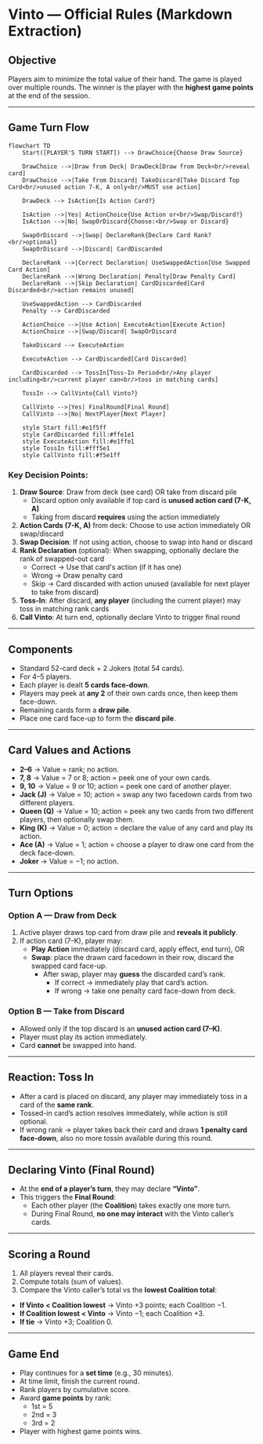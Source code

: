 # Vinto — Official Rules (Markdown Extraction)

## Objective

Players aim to minimize the total value of their hand.
The game is played over multiple rounds.
The winner is the player with the **highest game points** at the end of the session.

---

## Game Turn Flow

```mermaid
flowchart TD
    Start([PLAYER'S TURN START]) --> DrawChoice{Choose Draw Source}

    DrawChoice -->|Draw from Deck| DrawDeck[Draw from Deck<br/>reveal card]
    DrawChoice -->|Take from Discard| TakeDiscard[Take Discard Top Card<br/>unused action 7-K, A only<br/>MUST use action]

    DrawDeck --> IsAction{Is Action Card?}

    IsAction -->|Yes| ActionChoice{Use Action or<br/>Swap/Discard?}
    IsAction -->|No| SwapOrDiscard{Choose:<br/>Swap or Discard}

    SwapOrDiscard -->|Swap| DeclareRank{Declare Card Rank?<br/>optional}
    SwapOrDiscard -->|Discard| CardDiscarded

    DeclareRank -->|Correct Declaration| UseSwappedAction[Use Swapped Card Action]
    DeclareRank -->|Wrong Declaration| Penalty[Draw Penalty Card]
    DeclareRank -->|Skip Declaration| CardDiscarded[Card Discarded<br/>action remains unused]

    UseSwappedAction --> CardDiscarded
    Penalty --> CardDiscarded

    ActionChoice -->|Use Action| ExecuteAction[Execute Action]
    ActionChoice -->|Swap/Discard| SwapOrDiscard

    TakeDiscard --> ExecuteAction

    ExecuteAction --> CardDiscarded[Card Discarded]

    CardDiscarded --> TossIn[Toss-In Period<br/>Any player including<br/>current player can<br/>toss in matching cards]

    TossIn --> CallVinto{Call Vinto?}

    CallVinto -->|Yes| FinalRound[Final Round]
    CallVinto -->|No| NextPlayer[Next Player]

    style Start fill:#e1f5ff
    style CardDiscarded fill:#ffe1e1
    style ExecuteAction fill:#e1ffe1
    style TossIn fill:#fff5e1
    style CallVinto fill:#f5e1ff
```

### Key Decision Points:

1. **Draw Source**: Draw from deck (see card) OR take from discard pile
   - Discard option only available if top card is **unused action card (7-K, A)**
   - Taking from discard **requires** using the action immediately
2. **Action Cards (7-K, A)** from deck: Choose to use action immediately OR swap/discard
3. **Swap Decision**: If not using action, choose to swap into hand or discard
4. **Rank Declaration** (optional): When swapping, optionally declare the rank of swapped-out card
   - Correct → Use that card's action (if it has one)
   - Wrong → Draw penalty card
   - Skip → Card discarded with action unused (available for next player to take from discard)
5. **Toss-In**: After discard, **any player** (including the current player) may toss in matching rank cards
6. **Call Vinto**: At turn end, optionally declare Vinto to trigger final round

---

## Components

- Standard 52-card deck + 2 Jokers (total 54 cards).
- For 4–5 players.
- Each player is dealt **5 cards face-down**.
- Players may peek at **any 2** of their own cards once, then keep them face-down.
- Remaining cards form a **draw pile**.
- Place one card face-up to form the **discard pile**.

---

## Card Values and Actions

- **2–6** → Value = rank; no action.
- **7, 8** → Value = 7 or 8; action = peek one of your own cards.
- **9, 10** → Value = 9 or 10; action = peek one card of another player.
- **Jack (J)** → Value = 10; action = swap any two facedown cards from two different players.
- **Queen (Q)** → Value = 10; action = peek any two cards from two different players, then optionally swap them.
- **King (K)** → Value = 0; action = declare the value of any card and play its action.
- **Ace (A)** → Value = 1; action = choose a player to draw one card from the deck face-down.
- **Joker** → Value = −1; no action.

---

## Turn Options

### Option A — Draw from Deck

1. Active player draws top card from draw pile and **reveals it publicly**.
2. If action card (7–K), player may:
   - **Play Action** immediately (discard card, apply effect, end turn), OR
   - **Swap**: place the drawn card facedown in their row, discard the swapped card face-up.
     - After swap, player may **guess** the discarded card’s rank.
       - If correct → immediately play that card’s action.
       - If wrong → take one penalty card face-down from deck.

### Option B — Take from Discard

- Allowed only if the top discard is an **unused action card (7–K)**.
- Player must play its action immediately.
- Card **cannot** be swapped into hand.

---

## Reaction: Toss In

- After a card is placed on discard, any player may immediately toss in a card of the **same rank**.
- Tossed-in card’s action resolves immediately, while action is still optional.
- If wrong rank → player takes back their card and draws **1 penalty card face-down**, also no more tossin available during this round.

---

## Declaring Vinto (Final Round)

- At the **end of a player’s turn**, they may declare **“Vinto”**.
- This triggers the **Final Round**:
  - Each other player (the **Coalition**) takes exactly one more turn.
  - During Final Round, **no one may interact** with the Vinto caller’s cards.

---

## Scoring a Round

1. All players reveal their cards.
2. Compute totals (sum of values).
3. Compare the Vinto caller’s total vs the **lowest Coalition total**:

- **If Vinto < Coalition lowest** → Vinto +3 points; each Coalition −1.
- **If Coalition lowest < Vinto** → Vinto −1; each Coalition +3.
- **If tie** → Vinto +3; Coalition 0.

---

## Game End

- Play continues for a **set time** (e.g., 30 minutes).
- At time limit, finish the current round.
- Rank players by cumulative score.
- Award **game points** by rank:
  - 1st = 5
  - 2nd = 3
  - 3rd = 2
- Player with highest game points wins.
